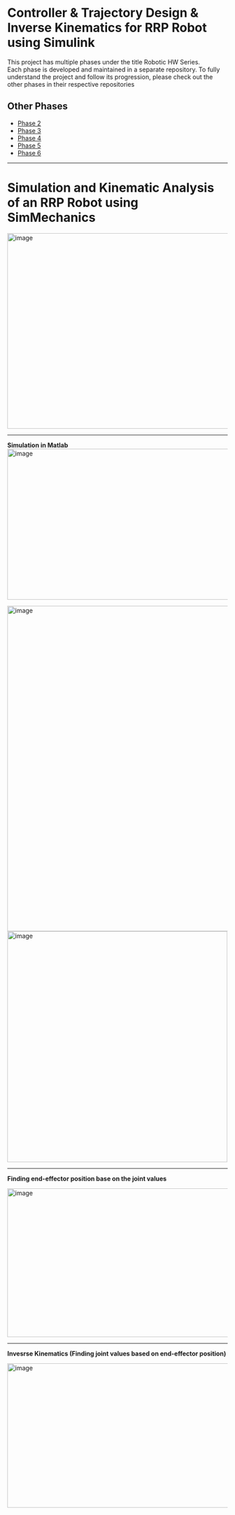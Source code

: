 # Controller & Trajectory Design & Inverse Kinematics for RRP Robot using Simulink 

This project has multiple phases under the title Robotic HW Series.  
Each phase is developed and maintained in a separate repository. To fully understand the project and follow its progression, please check out the other phases in their respective repositories

## Other Phases
- [Phase 2](https://github.com/ReyhaneNikoobayan/denavit-hartenberg-to-jacobian-matrix)
- [Phase 3](https://github.com/ReyhaneNikoobayan/RRP-Motion-Planing)
- [Phase 4](https://github.com/ReyhaneNikoobayan/Path-generation-Obstacle-avoidance)
- [Phase 5](https://github.com/ReyhaneNikoobayan/Path-generation-Obstacle-avoidance-dijkstra)
- [Phase 6](https://github.com/ReyhaneNikoobayan/designing-controller-robot)
  
---

# Simulation and Kinematic Analysis of an RRP Robot using SimMechanics
<img width="975" height="447" alt="image" src="https://github.com/user-attachments/assets/0b80c2d3-d755-4bf2-bb76-7edea4ef8d8f" />

---
**Simulation in Matlab**
<img width="975" height="345" alt="image" src="https://github.com/user-attachments/assets/b6a79c3e-cb50-4c8b-8031-68cf37d72d3a" />

<img width="2152" height="744" alt="image" src="https://github.com/user-attachments/assets/094f788f-c563-4578-9a16-6444f3711da1" />


<img width="503" height="528" alt="image" src="https://github.com/user-attachments/assets/a70ef804-3794-4a6c-9390-611c2c5a7973" />

---
**Finding end-effector position base on the joint values**

<img width="1306" height="340" alt="image" src="https://github.com/user-attachments/assets/b081c6c2-1807-4e72-9050-96972380da80" />

---
**Invesrse Kinematics (Finding joint values based on end-effector position)**

<img width="1320" height="330" alt="image" src="https://github.com/user-attachments/assets/2d4a726e-6c4a-4e77-84ee-9e3eb50874d8" />







